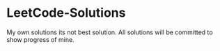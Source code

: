 # LeetCode-Solutions

My own solutions its not best solution. All solutions will be committed to show progress of mine.
